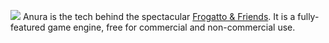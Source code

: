 ![](https://raw.github.com/anura-engine/anura/master/utils/Logo%20Images/Anura%20Logo.png)
Anura is the tech behind the spectacular [Frogatto & Friends](https://github.com/frogatto/frogatto/wiki). It is a fully-featured game engine, free for commercial and non-commercial use.
